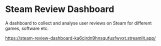 # Steam Review Dashboard

A dashboard to collect and analyse user reviews on Steam for different games, software etc.

https://steam-review-dashboard-ka6cjrdn9hnsqufusfwvxt.streamlit.app/
